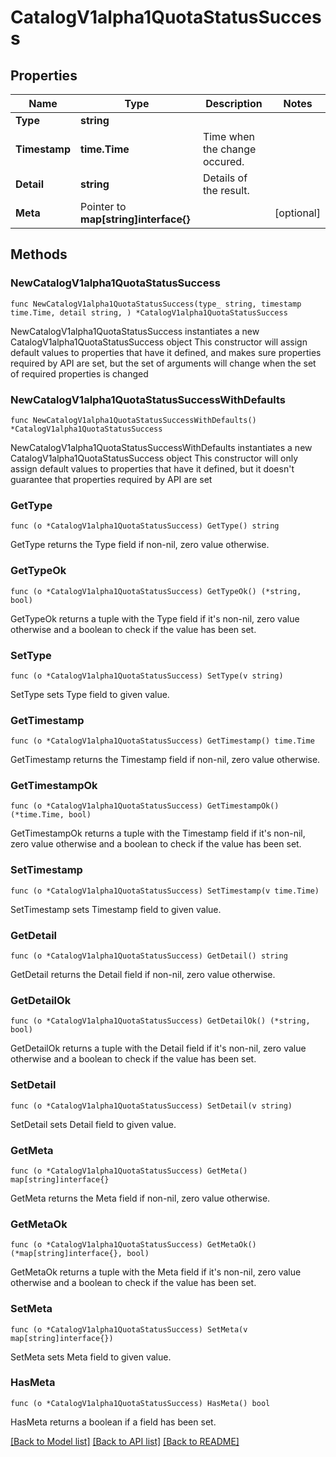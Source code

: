 # CatalogV1alpha1QuotaStatusSuccess

## Properties

Name | Type | Description | Notes
------------ | ------------- | ------------- | -------------
**Type** | **string** |  | 
**Timestamp** | **time.Time** | Time when the change occured. | 
**Detail** | **string** | Details of the result. | 
**Meta** | Pointer to **map[string]interface{}** |  | [optional] 

## Methods

### NewCatalogV1alpha1QuotaStatusSuccess

`func NewCatalogV1alpha1QuotaStatusSuccess(type_ string, timestamp time.Time, detail string, ) *CatalogV1alpha1QuotaStatusSuccess`

NewCatalogV1alpha1QuotaStatusSuccess instantiates a new CatalogV1alpha1QuotaStatusSuccess object
This constructor will assign default values to properties that have it defined,
and makes sure properties required by API are set, but the set of arguments
will change when the set of required properties is changed

### NewCatalogV1alpha1QuotaStatusSuccessWithDefaults

`func NewCatalogV1alpha1QuotaStatusSuccessWithDefaults() *CatalogV1alpha1QuotaStatusSuccess`

NewCatalogV1alpha1QuotaStatusSuccessWithDefaults instantiates a new CatalogV1alpha1QuotaStatusSuccess object
This constructor will only assign default values to properties that have it defined,
but it doesn't guarantee that properties required by API are set

### GetType

`func (o *CatalogV1alpha1QuotaStatusSuccess) GetType() string`

GetType returns the Type field if non-nil, zero value otherwise.

### GetTypeOk

`func (o *CatalogV1alpha1QuotaStatusSuccess) GetTypeOk() (*string, bool)`

GetTypeOk returns a tuple with the Type field if it's non-nil, zero value otherwise
and a boolean to check if the value has been set.

### SetType

`func (o *CatalogV1alpha1QuotaStatusSuccess) SetType(v string)`

SetType sets Type field to given value.


### GetTimestamp

`func (o *CatalogV1alpha1QuotaStatusSuccess) GetTimestamp() time.Time`

GetTimestamp returns the Timestamp field if non-nil, zero value otherwise.

### GetTimestampOk

`func (o *CatalogV1alpha1QuotaStatusSuccess) GetTimestampOk() (*time.Time, bool)`

GetTimestampOk returns a tuple with the Timestamp field if it's non-nil, zero value otherwise
and a boolean to check if the value has been set.

### SetTimestamp

`func (o *CatalogV1alpha1QuotaStatusSuccess) SetTimestamp(v time.Time)`

SetTimestamp sets Timestamp field to given value.


### GetDetail

`func (o *CatalogV1alpha1QuotaStatusSuccess) GetDetail() string`

GetDetail returns the Detail field if non-nil, zero value otherwise.

### GetDetailOk

`func (o *CatalogV1alpha1QuotaStatusSuccess) GetDetailOk() (*string, bool)`

GetDetailOk returns a tuple with the Detail field if it's non-nil, zero value otherwise
and a boolean to check if the value has been set.

### SetDetail

`func (o *CatalogV1alpha1QuotaStatusSuccess) SetDetail(v string)`

SetDetail sets Detail field to given value.


### GetMeta

`func (o *CatalogV1alpha1QuotaStatusSuccess) GetMeta() map[string]interface{}`

GetMeta returns the Meta field if non-nil, zero value otherwise.

### GetMetaOk

`func (o *CatalogV1alpha1QuotaStatusSuccess) GetMetaOk() (*map[string]interface{}, bool)`

GetMetaOk returns a tuple with the Meta field if it's non-nil, zero value otherwise
and a boolean to check if the value has been set.

### SetMeta

`func (o *CatalogV1alpha1QuotaStatusSuccess) SetMeta(v map[string]interface{})`

SetMeta sets Meta field to given value.

### HasMeta

`func (o *CatalogV1alpha1QuotaStatusSuccess) HasMeta() bool`

HasMeta returns a boolean if a field has been set.


[[Back to Model list]](../README.md#documentation-for-models) [[Back to API list]](../README.md#documentation-for-api-endpoints) [[Back to README]](../README.md)


